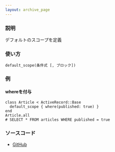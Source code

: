 ```yaml
---
layout: archive_page
---
```

### 説明
デフォルトのスコープを定義

### 使い方
    default_scope(条件式 [, ブロック])

### 例
#### whereを付与
    class Article < ActiveRecord::Base
      default_scope { where(published: true) }
    end
    Article.all
    # SELECT * FROM articles WHERE published = true

### ソースコード
* [GitHub](https://github.com/rails/rails/blob/ac30e389ecfa0e26e3d44c1eda8488ddf63b3ecc/activerecord/lib/active_record/scoping/default.rb#L89)
